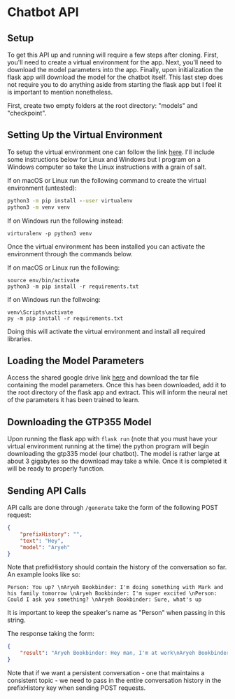 # Chatbot API

## Setup

To get this API up and running will require a few steps after cloning. First, you'll need to create a virtual environment for the app. Next, you'll need to download the model parameters into the app. Finally, upon initialization the flask app will download the model for the chatbot itself. This last step does not require you to do anything aside from starting the flask app but I feel it is important to mention nonetheless. 

First, create two empty folders at the root directory: "models" and "checkpoint".

## Setting Up the Virtual Environment

To setup the virtual environment one can follow the link [here](https://packaging.python.org/guides/installing-using-pip-and-virtual-environments/). I'll include some instructions below for Linux and Windows but I program on a Windows computer so take the Linux instructions with a grain of salt.

If on macOS or Linux run the following command to create the virtual environment (untested):

```cmd
python3 -m pip install --user virtualenv
python3 -m venv venv
```

If on Windows run the following instead:

```
virturalenv -p python3 venv 
```

Once the virtual environment has been installed you can activate the environment through the commands below.

If on macOS or Linux run the following:

```
source env/bin/activate
python3 -m pip install -r requirements.txt
```

If on Windows run the follwoing:

```
venv\Scripts\activate
py -m pip install -r requirements.txt
```

Doing this will activate the virtual environment and install all required libraries. 

## Loading the Model Parameters

Access the  shared google drive link [here](https://drive.google.com/file/d/1jSkhxORWsdds1UQn4b6oh6rH5CBvnw3c/view?usp=sharing) and download the tar file containing the model parameters. Once this has been downloaded, add it to the root directory of the flask app and extract. This will inform the neural net of the parameters it has been trained to learn.

## Downloading the GTP355 Model

Upon running the flask app with `flask run`  (note that you must have your virtual  environment running at the time) the python program will begin downloading the gtp335 model (our chatbot). The model is rather large at about 3 gigabytes so the download may take a while. Once it is completed it will be ready to properly function. 

## Sending API Calls

API calls are done through `/generate` take the form of the following POST request:

```json
{
    "prefixHistory": "",
    "text": "Hey",
    "model": "Aryeh"
}
```

Note that prefixHistory should contain the history of the conversation so far. An example looks like so:

```
Person: You up? \nAryeh Bookbinder: I'm doing something with Mark and his family tomorrow \nAryeh Bookbinder: I'm super excited \nPerson: Could I ask you something? \nAryeh Bookbinder: Sure, what's up
```

It is important to keep the speaker's name as  "Person" when passing in this string.

The response taking the form:

```json
{
    "result": "Aryeh Bookbinder: Hey man, I'm at work\nAryeh Bookbinder: I'll be with the owner of the business later tonight"
}
```

Note that if we want a  persistent conversation - one that maintains a consistent topic - we need to pass in the entire conversation history in the prefixHistory key when sending POST requests.

